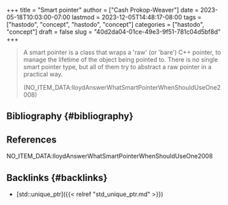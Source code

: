 +++
title = "Smart pointer"
author = ["Cash Prokop-Weaver"]
date = 2023-05-18T10:03:00-07:00
lastmod = 2023-12-05T14:48:17-08:00
tags = ["hastodo", "concept", "hastodo", "concept"]
categories = ["hastodo", "concept"]
draft = false
slug = "40d2da04-01ce-49e3-9f51-781c04d5bf8d"
+++

> A smart pointer is a class that wraps a 'raw' (or 'bare') C++ pointer, to manage the lifetime of the object being pointed to. There is no single smart pointer type, but all of them try to abstract a raw pointer in a practical way.
>
> (NO_ITEM_DATA:lloydAnswerWhatSmartPointerWhenShouldUseOne2008)


## Bibliography {#bibliography}

## References

<style>.csl-entry{text-indent: -1.5em; margin-left: 1.5em;}</style><div class="csl-bib-body">
  <div class="csl-entry">NO_ITEM_DATA:lloydAnswerWhatSmartPointerWhenShouldUseOne2008</div>
</div>


## Backlinks {#backlinks}

-   [std::unique_ptr]({{< relref "std_unique_ptr.md" >}})
